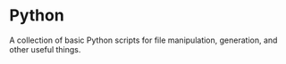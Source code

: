 # Python
A collection of basic Python scripts for file manipulation, generation, and other useful things.
